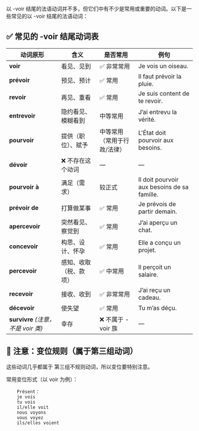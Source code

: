 以 -voir 结尾的法语动词并不多，但它们中有不少是常用或重要的动词。以下是一些常见的以 -voir 结尾的法语动词：

## ✅ 常见的 -voir 结尾动词表

| 动词原形                          | 含义          | 是否常用           | 例句                                          |
| ----------------------------- | ----------- | -------------- | ------------------------------------------- |
| **voir**                      | 看见、见到       | ✅ 非常常用         | Je vois un oiseau.                          |
| **prévoir**                   | 预见、预计       | ✅ 常用           | Il faut prévoir la pluie.                   |
| **revoir**                    | 再见、重看       | ✅ 常用           | Je suis content de te revoir.               |
| **entrevoir**                 | 隐约看见、模糊看到   | 中等常用           | J’ai entrevu la vérité.                     |
| **pourvoir**                  | 提供（职位）、赋予   | 中等常用（常用于行政/法律） | L'État doit pourvoir aux besoins.           |
| **dévoir**                    | ❌ 不存在这个动词   | —              | —                                           |
| **pourvoir à**                | 满足（需求）      | 较正式            | Il doit pourvoir aux besoins de sa famille. |
| **prévoir de**                | 打算做某事       | ✅ 常用           | Je prévois de partir demain.                |
| **apercevoir**                | 突然看见、察觉到    | ✅ 常用           | J’ai aperçu un chat.                        |
| **concevoir**                 | 构思、设计、怀孕    | ✅ 常用           | Elle a conçu un projet.                     |
| **percevoir**                 | 感知、收取（税、款项） | ✅ 中常用          | Il perçoit un salaire.                      |
| **recevoir**                  | 接收、收到       | ✅ 非常常用         | J’ai reçu un cadeau.                        |
| **décevoir**                  | 使失望         | ✅ 常用           | Tu m’as déçu.                               |
| **survivre** *(注意，不是 voir 类)* | 幸存          | ❌ 不属于 -voir 族  | —                                           |

## 🧠 注意：变位规则（属于第三组动词）
这些动词几乎都属于 第三组不规则动词，所以变位要特别注意。

常用变位形式（以 voir 为例）：

        Présent：
        je vois  
        tu vois  
        il/elle voit  
        nous voyons  
        vous voyez  
        ils/elles voient
